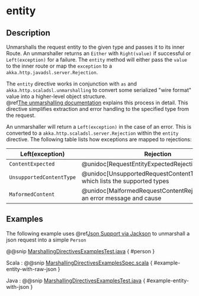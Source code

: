 # entity

## Description

Unmarshalls the request entity to the given type and passes it to its inner Route.  An unmarshaller
returns an `Either` with `Right(value)` if successful or `Left(exception)` for a failure.
The `entity` method will either pass the `value` to the inner route or map the `exception` to a
`akka.http.javadsl.server.Rejection`.

The `entity` directive works in conjunction with `as` and `akka.http.scaladsl.unmarshalling` to
convert some serialized "wire format" value into a higher-level object structure.  
@ref[The unmarshalling documentation](../../../common/unmarshalling.md) explains this process in detail.
This directive simplifies extraction and error handling to the specified type from the request.

An unmarshaller will return a `Left(exception)` in the case of an error.  This is converted to a
`akka.http.scaladsl.server.Rejection` within the `entity` directive.  The following table lists how exceptions
are mapped to rejections:

|Left(exception)          | Rejection                                                                |
|-------------------------|--------------------------------------------------------------------------|
|`ContentExpected`        | @unidoc[RequestEntityExpectedRejection]                                         |
|`UnsupportedContentType` | @unidoc[UnsupportedRequestContentTypeRejection], which lists the supported types|
|`MaformedContent`        | @unidoc[MalformedRequestContentRejection], with an error message and cause      |

## Examples

The following example uses @ref[Json Support via Jackson](../../../common/json-support.md#json-jackson-support-java) to unmarshall a json request into a simple `Person`  

@@snip [MarshallingDirectivesExamplesTest.java]($test$/java/docs/http/javadsl/server/directives/MarshallingDirectivesExamplesTest.java) { #person }

Scala
:  @@snip [MarshallingDirectivesExamplesSpec.scala]($test$/scala/docs/http/scaladsl/server/directives/MarshallingDirectivesExamplesSpec.scala) { #example-entity-with-raw-json }

Java
:  @@snip [MarshallingDirectivesExamplesTest.java]($test$/java/docs/http/javadsl/server/directives/MarshallingDirectivesExamplesTest.java) { #example-entity-with-json }
